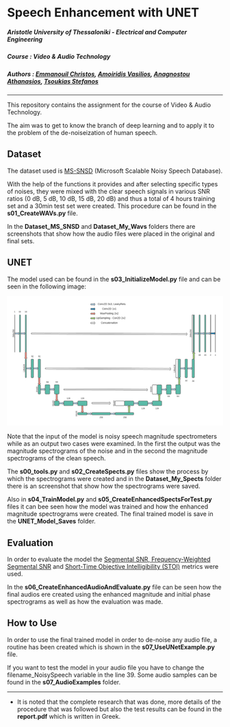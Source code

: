# Speech Enhancement with UNET

##### **Aristotle University of Thessaloniki - Electrical and Computer Engineering**

##### **Course : Video & Audio Technology**

##### **Authors : [Emmanouil Christos](https://github.com/eachristgr), [ Amoiridis Vasilios](https://github.com/vamoirid), [Anagnostou Athanasios](https://github.com/Nassos-Anagnostou), [Tsoukias Stefanos](https://github.com/tsoukias)**

------

This repository contains the assignment for the course of Video & Audio Technology.

The aim was to get to know the branch of deep learning and to apply it to the problem of the de-noiseization of human speech.

## Dataset

The dataset used is [MS-SNSD](https://github.com/microsoft/MS-SNSD) (Microsoft Scalable Noisy Speech Database).

With the help of the functions it provides and after selecting specific types of noises, they were mixed with the clear speech signals in various SNR ratios (0 dB, 5 dB, 10 dB, 15 dB, 20 dB) and thus a total of 4 hours training set and a 30min test set were created. This procedure can be found in the **s01_CreateWAVs.py** file.

In the **Dataset_MS_SNSD** and **Dataset_My_Wavs** folders there are screenshots that show how the audio files were placed in the original and final sets.

## UNET

The model used can be found in the **s03_InitializeModel.py** file and can be seen in the following image:

<img src="https://github.com/eachristgr/Speech_Enhancement_with_UNET/blob/master/UNET_Model_Saves/UNET_Shape.png?raw=true"/> 

Note that the input of the model is noisy speech magnitude spectrometers while as an output two cases were examined. In the first the output was the magnitude spectrograms of the noise and in the second  the magnitude spectrograms of the clean speech.

Τhe **s00_tools.py** and **s02_CreateSpects.py** files show the process by which the spectrograms were created and in the **Dataset_My_Spects** folder there is an screenshot that show how the spectrograms were saved.

Also in **s04_TrainModel.py** and **s05_CreateEnhancedSpectsForTest.py** files it can bee seen how the model was trained and how the enhanced magnitude spectrograms were created. The final trained model is save in the **UNET_Model_Saves** folder.

## Evaluation

In order to evaluate the model the [Segmental SNR, Frequency-Weighted Segmental SNR](https://github.com/schmiph2/pysepm) and [Short-Time Objective Intelligibility (STOI)](https://github.com/mpariente/pystoi) metrics were used.

In the **s06_CreateEnhancedAudioAndEvaluate.py** file can be seen how the final audios ere created using the enhanced magnitude and initial phase spectrograms as well as how the evaluation was made.

## How to Use

In order to use the final trained model in order to de-noise any audio file, a routine has been created which is shown in the **s07_UseUNetExample.py** file.

If you want to test the model in your audio file you have to change the filename_NoisySpeech variable in the line 39. Some audio samples can be found in the **s07_AudioExamples** folder.

------

- It is noted that the complete research that was done, more details of the procedure that was followed but also the test results can be found in the **report.pdf** which is written in Greek.